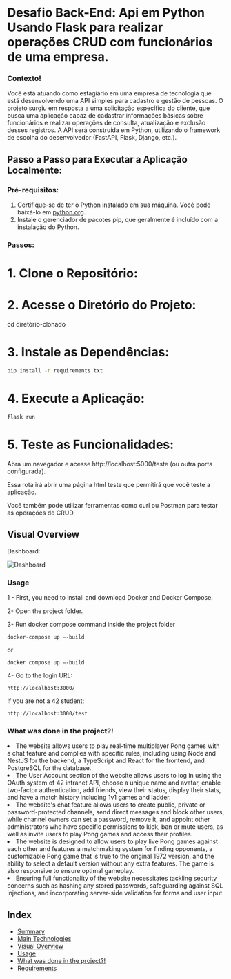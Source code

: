 # Desafio Back-End: Api em Python Usando Flask para realizar operações CRUD com funcionários de uma empresa.

### Contexto!

Você está atuando como estagiário em uma empresa de tecnologia que está desenvolvendo uma API simples para cadastro e gestão de pessoas. O projeto surgiu em resposta a uma solicitação específica do cliente, que busca uma aplicação capaz de cadastrar informações básicas sobre funcionários e realizar operações de consulta, atualização e exclusão desses registros. A API será construída em Python, utilizando o framework de escolha do desenvolvedor (FastAPI, Flask, Django, etc.).

## Passo a Passo para Executar a Aplicação Localmente:

### Pré-requisitos:
1. Certifique-se de ter o Python instalado em sua máquina. Você pode baixá-lo em [python.org](https://www.python.org/downloads/).
2. Instale o gerenciador de pacotes pip, que geralmente é incluído com a instalação do Python.

### Passos:

# 1. Clone o Repositório:

# 2. Acesse o Diretório do Projeto:
cd diretório-clonado

# 3. Instale as Dependências:
```bash
pip install -r requirements.txt
```

# 4. Execute a Aplicação:
```bash
flask run 
```

# 5. Teste as Funcionalidades:
Abra um navegador e acesse http://localhost:5000/teste (ou outra porta configurada).

Essa rota irá abrir uma página html teste que permitirá que você teste a aplicação. 

Você também pode utilizar ferramentas como curl ou Postman para testar as operações de CRUD.

## Visual Overview

Dashboard:

![Dashboard](readme/dashboard.png "Dashboard")


### Usage

1 - First, you need to install and download Docker and Docker Compose.

2- Open the project folder.

3- Run docker compose command inside the project folder

```
docker-compose up –-build
```
or
```
docker compose up –-build
```

4- Go to the login URL:

```
http://localhost:3000/
```

If you are not a 42 student:

```
http://localhost:3000/test
```

### What was done in the project?!

<List>
        <li>The website allows users to play real-time multiplayer Pong games with a chat feature and complies with specific rules, including using Node and NestJS for the backend, a TypeScript and React for the frontend, and PostgreSQL for the database.</li>
        <li>The User Account section of the website allows users to log in using the OAuth system of 42 intranet API, choose a unique name and avatar, enable two-factor authentication, add friends, view their status, display their stats, and have a match history including 1v1 games and ladder.</li>
        <li>The website's chat feature allows users to create public, private or password-protected channels, send direct messages and block other users, while channel owners can set a password, remove it, and appoint other administrators who have specific permissions to kick, ban or mute users, as well as invite users to play Pong games and access their profiles.</li>
        <li>The website is designed to allow users to play live Pong games against each other and features a matchmaking system for finding opponents, a customizable Pong game that is true to the original 1972 version, and the ability to select a default version without any extra features. The game is also responsive to ensure optimal gameplay.</li>
        <li>Ensuring full functionality of the website necessitates tackling security concerns such as hashing any stored passwords, safeguarding against SQL injections, and incorporating server-side validation for forms and user input.</li>
</List>

## Index

*  [Summary](#Summary)
*  [Main Technologies](#Main-Technologies)
*  [Visual Overview](#visual-overview)
*  [Usage](#Usage)
*  [What was done in the project?!](#What-was-done-in-the-project)
*  [Requirements](#Requirements)


